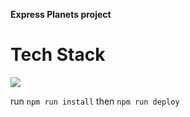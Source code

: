 **Express Planets project**

# **Tech Stack**

![](https://skillicons.dev/icons?i=nodejs,express,jest,react,mongo,docker,aws)

run `npm run install` then `npm run deploy`
